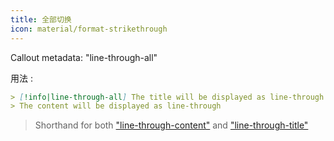 ```yaml
---
title: 全部切换
icon: material/format-strikethrough
---
```


Callout metadata: "line-through-all"

用法 :

```md
> [!info|line-through-all] The title will be displayed as line-through
> The content will be displayed as line-through
```
> Shorthand for both ["line-through-content"](../content-styling/page-13.md)
> and ["line-through-title"](../title-styling/page-23.md)

